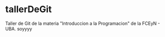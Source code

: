 # tallerDeGit

Taller de Git de la materia "Introduccion a la Programacion" de la FCEyN - UBA.
soyyyy

